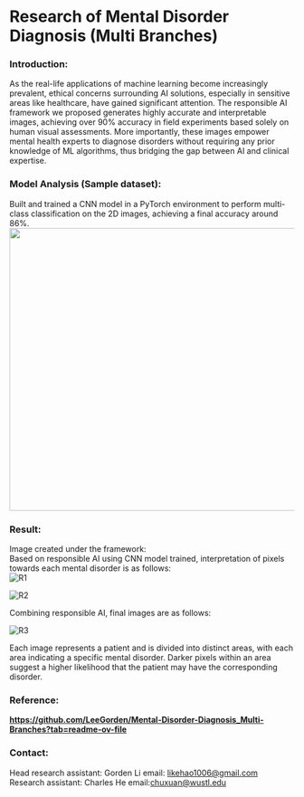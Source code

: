 # Research of Mental Disorder Diagnosis (Multi Branches)  

### Introduction:  
As the real-life applications of machine learning become increasingly prevalent, ethical concerns surrounding AI solutions, especially in sensitive areas like healthcare, have gained significant attention. The responsible AI framework we proposed generates highly accurate and interpretable images, achieving over 90% accuracy in field experiments based solely on human visual assessments. More importantly, these images empower mental health experts to diagnose disorders without requiring any prior knowledge of ML algorithms, thus bridging the gap between AI and clinical expertise.

### Model Analysis (Sample dataset):  
Built and trained a CNN model in a PyTorch environment to perform multi-class classification on the 2D images, achieving a final accuracy around 86%.  
<img src=https://github.com/user-attachments/assets/fe6d27ce-1c1d-4160-9fb3-abc2ca8f3c65 height="500px" width="800px"/>


### Result:
Image created under the framework:  
Based on responsible AI using CNN model trained, interpretation of pixels towards each mental disorder is as follows:  
![R1](https://github.com/user-attachments/assets/ce5f78e5-5ef9-4cb9-8bde-be9e2129dd9b)  

![R2](https://github.com/user-attachments/assets/f9dadfaa-1363-47d6-a66d-2756d3b5baca)  

Combining responsible AI, final images are as follows:  

![R3](https://github.com/user-attachments/assets/dc01a2b1-95af-48ac-997f-f101fe9003dd)  

Each image represents a patient and is divided into distinct areas, with each area indicating a specific mental disorder. Darker pixels within an area suggest a higher likelihood that the patient may have the corresponding disorder.


### Reference:  
**https://github.com/LeeGorden/Mental-Disorder-Diagnosis_Multi-Branches?tab=readme-ov-file**

### Contact:

Head research assistant: Gorden Li email: likehao1006@gmail.com  
Research assistant: Charles He email:chuxuan@wustl.edu









